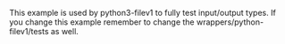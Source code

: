 This example is used by python3-filev1 to fully test input/output types.
If you change this example remember to change the wrappers/python-filev1/tests 
as well.